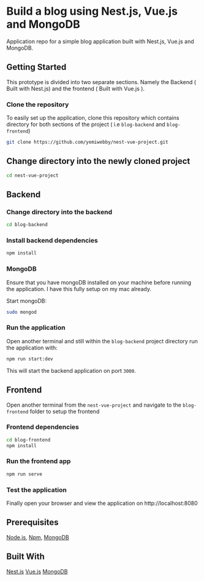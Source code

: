 # Build a blog using Nest.js, Vue.js and MongoDB

Application repo for a simple blog application built with Nest.js, Vue.js and MongoDB.

## Getting Started
This prototype is divided into two separate sections. Namely the Backend ( Built with Nest.js) and the frontend
( Built with Vue.js ).

### Clone the repository
To easily set up the application, clone this repository which contains directory for both sections of the project ( i.e `blog-backend` and `blog-frontend`)

```bash
git clone https://github.com/yemiwebby/nest-vue-project.git
```

## Change directory into the newly cloned project
```bash
cd nest-vue-project
```

## Backend
### Change directory into the backend
```bash
cd blog-backend
```

### Install backend dependencies

```bash
npm install
```

### MongoDB
Ensure that you have mongoDB installed on your machine before running the application. I have this fully setup on my mac already.

Start mongoDB:

```bash
sudo mongod
```

### Run the application
Open another terminal and still within the `blog-backend` project directory run the application with:

```bash
npm run start:dev
```

This will start the backend application on port `3000`.

## Frontend
Open another terminal from the `nest-vue-project` and navigate to the `blog-frontend` folder to setup the frontend

### Frontend dependencies
```bash
cd blog-frontend
npm install
```

### Run the frontend app

```bash
npm run serve
```

### Test the application
Finally open your browser and view the application on http://localhost:8080

## Prerequisites
 [Node.js](https://nodejs.org/en/), [Npm](https://www.npmjs.com/), [MongoDB](https://docs.mongodb.com/v3.2/installation/)

## Built With
[Nest.js](https://nestjs.com/)
[Vue.js](https://vuejs.org/)
[MongoDB]() 